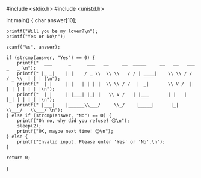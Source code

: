 #include <stdio.h>
#include <unistd.h>

int main() {
    char answer[10];

    printf("Will you be my lover?\n");
    printf("Yes or No\n");

    scanf("%s", answer);

    if (strcmp(answer, "Yes") == 0) {
        printf("  ___      _      ___   __     __  _____     __   __   ___    _   _ \n");
        printf(" |_ _|    | |    / _ \\  \\ \\   / / | ____|    \\ \\ / /  / _ \\  | | | |\n");
        printf("  | |     | |   | | | |  \\ \\ / /  |  _|       \\ V /  | | | | | | | |\n");
        printf("  | |     | |___| |_| |   \\ V /   | |___       | |   | |_| | | |_| |\n");
        printf(" |___|    |______\\___/     \\_/    |_____|      |_|    \\___/   \\___/ \n");
    } else if (strcmp(answer, "No") == 0) {
        printf("Oh no, why did you refuse? 😢\n");
        sleep(2);
        printf("OK, maybe next time! 😊\n");
    } else {
        printf("Invalid input. Please enter 'Yes' or 'No'.\n");
    }

    return 0;
}

